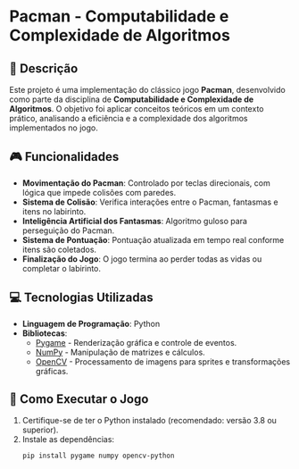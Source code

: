 # Pacman - Computabilidade e Complexidade de Algoritmos  

## 📜 Descrição  
Este projeto é uma implementação do clássico jogo **Pacman**, desenvolvido como parte da disciplina de **Computabilidade e Complexidade de Algoritmos**. O objetivo foi aplicar conceitos teóricos em um contexto prático, analisando a eficiência e a complexidade dos algoritmos implementados no jogo.  

## 🎮 Funcionalidades  
- **Movimentação do Pacman**: Controlado por teclas direcionais, com lógica que impede colisões com paredes.  
- **Sistema de Colisão**: Verifica interações entre o Pacman, fantasmas e itens no labirinto.  
- **Inteligência Artificial dos Fantasmas**: Algoritmo guloso para perseguição do Pacman.  
- **Sistema de Pontuação**: Pontuação atualizada em tempo real conforme itens são coletados.  
- **Finalização do Jogo**: O jogo termina ao perder todas as vidas ou completar o labirinto.  

## 💻 Tecnologias Utilizadas  
- **Linguagem de Programação**: Python  
- **Bibliotecas**:  
  - [Pygame](https://www.pygame.org) - Renderização gráfica e controle de eventos.  
  - [NumPy](https://numpy.org) - Manipulação de matrizes e cálculos.  
  - [OpenCV](https://opencv.org) - Processamento de imagens para sprites e transformações gráficas.  

## 🚀 Como Executar o Jogo  
1. Certifique-se de ter o Python instalado (recomendado: versão 3.8 ou superior).  
2. Instale as dependências:  
   ```bash
   pip install pygame numpy opencv-python
